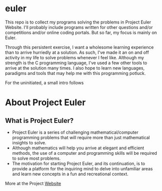 euler
=====

This repo is to collect my programs solving the problems in Project Euler Website. I'll probably include programs written for other questions and/or competitions and/or online coding portals. But so far, my focus is mainly on Euler.

Through this persistent exercise, I want a wholesome learning experience than to arrive hurriedly at a solution. As such, I've made it an on and off activity in my life to solve problems whenever I feel like. Although my strength is the C programming language, I've used a few other tools to arrive at the solution many times. I also hope to learn new languages, paradigms and tools that may help me with this programming potluck.

For the uninitiated, a small intro follows

About Project Euler
===================

What is Project Euler?
----------------------

* Project Euler is a series of challenging mathematical/computer programming problems that will require more than just mathematical insights to solve.
* Although mathematics will help you arrive at elegant and efficient methods, the use of a computer and programming skills will be required to solve most problems.
* The motivation for starting Project Euler, and its continuation, is to provide a platform for the inquiring mind to delve into unfamiliar areas and learn new concepts in a fun and recreational context.

More at the Project [Website](http://projecteuler.net "Project Euler")

